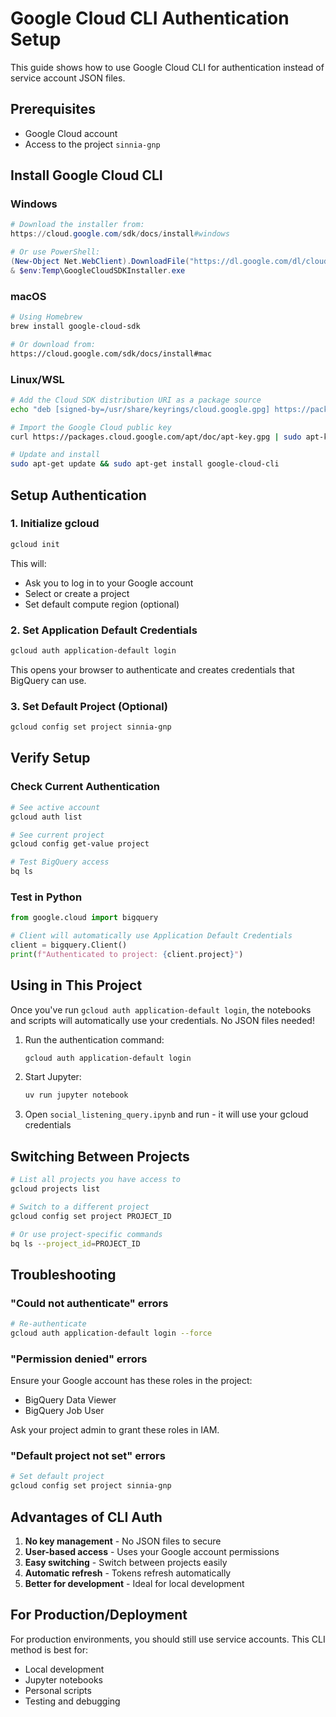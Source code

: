 # Google Cloud CLI Authentication Setup

This guide shows how to use Google Cloud CLI for authentication instead of service account JSON files.

## Prerequisites
- Google Cloud account
- Access to the project `sinnia-gnp`

## Install Google Cloud CLI

### Windows
```powershell
# Download the installer from:
https://cloud.google.com/sdk/docs/install#windows

# Or use PowerShell:
(New-Object Net.WebClient).DownloadFile("https://dl.google.com/dl/cloudsdk/channels/rapid/GoogleCloudSDKInstaller.exe", "$env:Temp\GoogleCloudSDKInstaller.exe")
& $env:Temp\GoogleCloudSDKInstaller.exe
```

### macOS
```bash
# Using Homebrew
brew install google-cloud-sdk

# Or download from:
https://cloud.google.com/sdk/docs/install#mac
```

### Linux/WSL
```bash
# Add the Cloud SDK distribution URI as a package source
echo "deb [signed-by=/usr/share/keyrings/cloud.google.gpg] https://packages.cloud.google.com/apt cloud-sdk main" | sudo tee -a /etc/apt/sources.list.d/google-cloud-sdk.list

# Import the Google Cloud public key
curl https://packages.cloud.google.com/apt/doc/apt-key.gpg | sudo apt-key --keyring /usr/share/keyrings/cloud.google.gpg add -

# Update and install
sudo apt-get update && sudo apt-get install google-cloud-cli
```

## Setup Authentication

### 1. Initialize gcloud
```bash
gcloud init
```
This will:
- Ask you to log in to your Google account
- Select or create a project
- Set default compute region (optional)

### 2. Set Application Default Credentials
```bash
gcloud auth application-default login
```
This opens your browser to authenticate and creates credentials that BigQuery can use.

### 3. Set Default Project (Optional)
```bash
gcloud config set project sinnia-gnp
```

## Verify Setup

### Check Current Authentication
```bash
# See active account
gcloud auth list

# See current project
gcloud config get-value project

# Test BigQuery access
bq ls
```

### Test in Python
```python
from google.cloud import bigquery

# Client will automatically use Application Default Credentials
client = bigquery.Client()
print(f"Authenticated to project: {client.project}")
```

## Using in This Project

Once you've run `gcloud auth application-default login`, the notebooks and scripts will automatically use your credentials. No JSON files needed!

1. Run the authentication command:
   ```bash
   gcloud auth application-default login
   ```

2. Start Jupyter:
   ```bash
   uv run jupyter notebook
   ```

3. Open `social_listening_query.ipynb` and run - it will use your gcloud credentials

## Switching Between Projects

```bash
# List all projects you have access to
gcloud projects list

# Switch to a different project
gcloud config set project PROJECT_ID

# Or use project-specific commands
bq ls --project_id=PROJECT_ID
```

## Troubleshooting

### "Could not authenticate" errors
```bash
# Re-authenticate
gcloud auth application-default login --force
```

### "Permission denied" errors
Ensure your Google account has these roles in the project:
- BigQuery Data Viewer
- BigQuery Job User

Ask your project admin to grant these roles in IAM.

### "Default project not set" errors
```bash
# Set default project
gcloud config set project sinnia-gnp
```

## Advantages of CLI Auth

1. **No key management** - No JSON files to secure
2. **User-based access** - Uses your Google account permissions
3. **Easy switching** - Switch between projects easily
4. **Automatic refresh** - Tokens refresh automatically
5. **Better for development** - Ideal for local development

## For Production/Deployment

For production environments, you should still use service accounts. This CLI method is best for:
- Local development
- Jupyter notebooks
- Personal scripts
- Testing and debugging